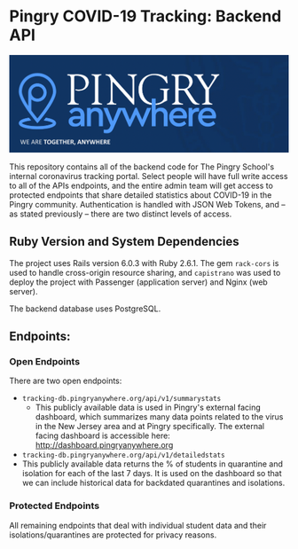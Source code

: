 # Pingry COVID-19 Tracking: Backend API

![Pingry Anywhere](public/Screen%20Shot%202020-09-07%20at%203.00.22%20PM.png)

This repository contains all of the backend code for The Pingry School's internal coronavirus tracking portal. Select people will have full write access to all of the APIs endpoints, and the entire admin team will get access to protected endpoints that share detailed statistics about COVID-19 in the Pingry community. Authentication is handled with JSON Web Tokens, and – as stated previously –  there are two distinct levels of access.

## Ruby Version and System Dependencies

The project uses Rails version 6.0.3 with Ruby 2.6.1. The gem `rack-cors` is used to handle cross-origin resource sharing, and `capistrano` was used to deploy the project with Passenger (application server) and Nginx (web server). 

The backend database uses PostgreSQL. 

## Endpoints: 

### Open Endpoints

There are two open endpoints: 
* `tracking-db.pingryanywhere.org/api/v1/summarystats`
  * This publicly available data is used in Pingry's external facing dashboard, which summarizes many data points related to the virus in the New Jersey area and at Pingry specifically. The external facing dashboard is accessible here: http://dashboard.pingryanywhere.org
* `tracking-db.pingryanywhere.org/api/v1/detailedstats`
 * This publicly available data returns the % of students in quarantine and isolation for each of the last 7 days. It is used on the dashboard so that we can include historical data for backdated quarantines and isolations.

### Protected Endpoints

All remaining endpoints that deal with individual student data and their isolations/quarantines are protected for privacy reasons. 
